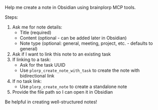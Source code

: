 Help me create a note in Obsidian using brainplorp MCP tools.

Steps:
1. Ask me for note details:
   - Title (required)
   - Content (optional - can be added later in Obsidian)
   - Note type (optional: general, meeting, project, etc. - defaults to general)
2. Ask if I want to link this note to an existing task
3. If linking to a task:
   - Ask for the task UUID
   - Use `plorp_create_note_with_task` to create the note with bidirectional link
4. If no task link:
   - Use `plorp_create_note` to create a standalone note
5. Provide the file path so I can open it in Obsidian

Be helpful in creating well-structured notes!
